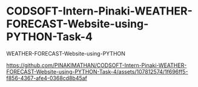 # CODSOFT-Intern-Pinaki-WEATHER-FORECAST-Website-using-PYTHON-Task-4
WEATHER-FORECAST-Website-using-PYTHON


https://github.com/PINAKIMATHAN/CODSOFT-Intern-Pinaki-WEATHER-FORECAST-Website-using-PYTHON-Task-4/assets/107812574/1f696ff5-f856-4367-afe4-0368cd8b45af

